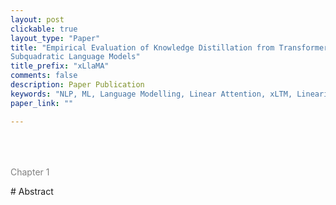 ```yaml
---
layout: post
clickable: true
layout_type: "Paper"
title: "Empirical Evaluation of Knowledge Distillation from Transformers to
Subquadratic Language Models"
title_prefix: "xLlaMA"
comments: false
description: Paper Publication 
keywords: "NLP, ML, Language Modelling, Linear Attention, xLTM, Linearization"
paper_link: ""

---
```


<script type="text/javascript" src="https://polyfill.io/v3/polyfill.min.js?features=es6"></script>
<script type="text/javascript" id="MathJax-script" async src="https://cdn.jsdelivr.net/npm/mathjax@3/es5/tex-mml-chtml.js"></script>

<p style="color:gray;padding-top:50px"><i class="fa fa-circle" style="color:orange"></i> Chapter 1</p>
# Abstract

